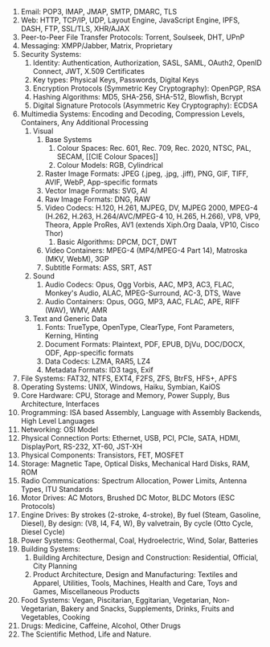 1. Email: POP3, IMAP, JMAP, SMTP, DMARC, TLS
2. Web: HTTP, TCP/IP, UDP, Layout Engine, JavaScript Engine, IPFS, DASH, FTP, SSL/TLS, XHR/AJAX
3. Peer-to-Peer File Transfer Protocols: Torrent, Soulseek, DHT, UPnP
4. Messaging: XMPP/Jabber, Matrix, Proprietary
5. Security Systems:
	1. Identity: Authentication, Authorization, SASL, SAML, OAuth2, OpenID Connect, JWT, X.509 Certificates
	2. Key types: Physical Keys, Passwords, Digital Keys
	3. Encryption Protocols (Symmetric Key Cryptography): OpenPGP, RSA
	4. Hashing Algorithms: MD5, SHA-256, SHA-512, Blowfish, Bcrypt
	5. Digital Signature Protocols (Asymmetric Key Cryptography): ECDSA
6. Multimedia Systems: Encoding and Decoding, Compression Levels, Containers, Any Additional Processing
	1. Visual
		1. Base Systems
			1. Colour Spaces: Rec. 601, Rec. 709, Rec. 2020, NTSC, PAL, SECAM, [[CIE Colour Spaces]]
			2. Colour Models: RGB, Cylindrical
		2. Raster Image Formats: JPEG (.jpeg, .jpg, .jiff), PNG, GIF, TIFF, AVIF, WebP, App-specific formats
		3. Vector Image Formats: SVG, AI
		4. Raw Image Formats: DNG, RAW
		5. Video Codecs: H.120, H.261, MJPEG, DV, MJPEG 2000, MPEG-4 (H.262, H.263, H.264/AVC/MPEG-4 10, H.265, H.266), VP8, VP9, Theora, Apple ProRes, AV1 (extends Xiph.Org Daala, VP10, Cisco Thor)
			1. Basic Algorithms: DPCM, DCT, DWT
		6. Video Containers: MPEG-4 (MP4/MPEG-4 Part 14), Matroska (MKV, WebM), 3GP
		7. Subtitle Formats: ASS, SRT, AST
	3. Sound
		1. Audio Codecs: Opus, Ogg Vorbis, AAC, MP3, AC3, FLAC, Monkey's Audio, ALAC, MPEG-Surround, AC-3, DTS, Wave
		2. Audio Containers: Opus, OGG, MP3, AAC, FLAC, APE, RIFF (WAV), WMV, AMR
	4. Text and Generic Data
		1. Fonts: TrueType, OpenType, ClearType, Font Parameters, Kerning, Hinting
		2. Document Formats: Plaintext, PDF, EPUB, DjVu, DOC/DOCX, ODF, App-specific formats
		3. Data Codecs: LZMA, RAR5, LZ4
		4. Metadata Formats: ID3 tags, Exif
7. File Systems: FAT32, NTFS, EXT4, F2FS, ZFS, BtrFS, HFS+, APFS
8. Operating Systems: UNIX, Windows, Haiku, Symbian, KaiOS
9. Core Hardware: CPU, Storage and Memory, Power Supply, Bus Architecture, Interfaces
10. Programming: ISA based Assembly, Language with Assembly Backends, High Level Languages
11. Networking: OSI Model
12. Physical Connection Ports: Ethernet, USB, PCI, PCIe, SATA, HDMI, DisplayPort, RS-232, XT-60, JST-XH
13. Physical Components: Transistors, FET, MOSFET
14. Storage: Magnetic Tape, Optical Disks, Mechanical Hard Disks, RAM, ROM
15. Radio Communications: Spectrum Allocation, Power Limits, Antenna Types, ITU Standards
16. Motor Drives: AC Motors, Brushed DC Motor, BLDC Motors (ESC Protocols)
17. Engine Drives: By strokes (2-stroke, 4-stroke), By fuel (Steam, Gasoline, Diesel), By design: (V8, I4, F4, W), By valvetrain, By cycle (Otto Cycle, Diesel Cycle)
18. Power Systems: Geothermal, Coal, Hydroelectric, Wind, Solar, Batteries
19. Building Systems:
	1. Building Architecture, Design and Construction: Residential, Official, City Planning
	2. Product Architecture, Design and Manufacturing: Textiles and Apparel, Utilities, Tools, Machines, Health and Care, Toys and Games, Miscellaneous Products
20. Food Systems: Vegan, Piscitarian, Eggitarian, Vegetarian, Non-Vegetarian, Bakery and Snacks, Supplements, Drinks, Fruits and Vegetables, Cooking
21. Drugs: Medicine, Caffeine, Alcohol, Other Drugs
22. The Scientific Method, Life and Nature.